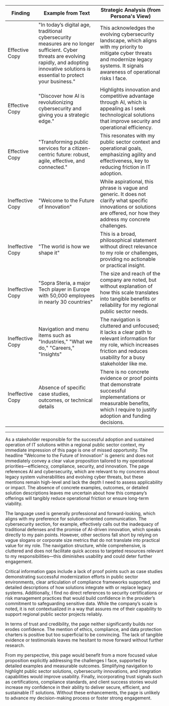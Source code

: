 | Finding          | Example from Text                                                                                  | Strategic Analysis (from Persona's View)                                                                                                                    |
| ---------------- | ------------------------------------------------------------------------------------------------ | ---------------------------------------------------------------------------------------------------------------------------- |
| Effective Copy   | "In today’s digital age, traditional cybersecurity measures are no longer sufficient. Cyber threats are evolving rapidly, and adopting innovative solutions is essential to protect your business." | This acknowledges the evolving cybersecurity landscape, which aligns with my priority to mitigate cyber threats and modernize legacy systems. It signals awareness of operational risks I face. |
| Effective Copy   | "Discover how AI is revolutionizing cybersecurity and giving you a strategic edge."               | Highlights innovation and competitive advantage through AI, which is appealing as I seek technological solutions that improve security and operational efficiency.                        |
| Effective Copy   | "Transforming public services for a citizen-centric future: robust, agile, effective, and connected." | This resonates with my public sector context and operational goals, emphasizing agility and effectiveness, key to reducing friction in IT adoption.                                      |
| Ineffective Copy | "Welcome to the Future of Innovation"                                                             | While aspirational, this phrase is vague and generic. It does not clarify what specific innovations or solutions are offered, nor how they address my concrete challenges.                |
| Ineffective Copy | "The world is how we shape it"                                                                    | This is a broad, philosophical statement without direct relevance to my role or challenges, providing no actionable or practical insight.                                           |
| Ineffective Copy | "Sopra Steria, a major Tech player in Europe with 50,000 employees in nearly 30 countries"         | The size and reach of the company are noted, but without explanation of how this scale translates into tangible benefits or reliability for my regional public sector needs.              |
| Ineffective Copy | Navigation and menu items such as "Industries," "What we do," "Careers," "Insights"                | The navigation is cluttered and unfocused; it lacks a clear path to relevant information for my role, which increases friction and reduces usability for a busy stakeholder like me.      |
| Ineffective Copy | Absence of specific case studies, outcomes, or technical details                                 | There is no concrete evidence or proof points that demonstrate successful implementations or measurable benefits, which I require to justify adoption and funding decisions.            |

---

As a stakeholder responsible for the successful adoption and sustained operation of IT solutions within a regional public sector context, my immediate impression of this page is one of missed opportunity. The headline "Welcome to the Future of Innovation" is generic and does not immediately convey a clear value proposition tailored to my operational priorities—efficiency, compliance, security, and innovation. The page references AI and cybersecurity, which are relevant to my concerns about legacy system vulnerabilities and evolving cyber threats, but these mentions remain high-level and lack the depth I need to assess applicability or impact. The absence of concrete examples, outcomes, or detailed solution descriptions leaves me uncertain about how this company’s offerings will tangibly reduce operational friction or ensure long-term viability.

The language used is generally professional and forward-looking, which aligns with my preference for solution-oriented communication. The cybersecurity section, for example, effectively calls out the inadequacy of traditional defenses and the promise of AI-driven innovation, which speaks directly to my pain points. However, other sections fall short by relying on vague slogans or corporate size metrics that do not translate into practical value for my role. The navigation structure, while comprehensive, is cluttered and does not facilitate quick access to targeted resources relevant to my responsibilities—this diminishes usability and could deter further engagement.

Critical information gaps include a lack of proof points such as case studies demonstrating successful modernization efforts in public sector environments, clear articulation of compliance frameworks supported, and detailed descriptions of how solutions integrate with or replace legacy systems. Additionally, I find no direct references to security certifications or risk management practices that would build confidence in the provider’s commitment to safeguarding sensitive data. While the company’s scale is noted, it is not contextualized in a way that assures me of their capability to support regional public sector projects reliably.

In terms of trust and credibility, the page neither significantly builds nor erodes confidence. The mention of ethics, compliance, and data protection charters is positive but too superficial to be convincing. The lack of tangible evidence or testimonials leaves me hesitant to move forward without further research.

From my perspective, this page would benefit from a more focused value proposition explicitly addressing the challenges I face, supported by detailed examples and measurable outcomes. Simplifying navigation to highlight public sector solutions, cybersecurity innovations, and integration capabilities would improve usability. Finally, incorporating trust signals such as certifications, compliance standards, and client success stories would increase my confidence in their ability to deliver secure, efficient, and sustainable IT solutions. Without these enhancements, the page is unlikely to advance my decision-making process or foster strong engagement.
